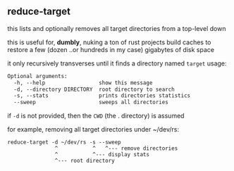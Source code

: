 ## reduce-target
this lists and optionally removes all target directories from a top-level down

this is useful for, **dumbly**, nuking a ton of rust projects build caches to restore a few (dozen ..or hundreds in my case) gigabytes of disk space

it only recursively transverses until it finds a directory named `target`
usage:
```txt
Optional arguments:
  -h, --help                 show this message
  -d, --directory DIRECTORY  root directory to search
  -s, --stats                prints directories statistics
  --sweep                    sweeps all directories
```

if `-d` is not provided, then the `CWD` (the . directory) is assumed

for example, removing all target directories under ~/dev/rs:

```
reduce-target -d ~/dev/rs -s --sweep
               ^           ^   ^--- remove directories
               ^           ^--- display stats
               ^--- root directory
```
